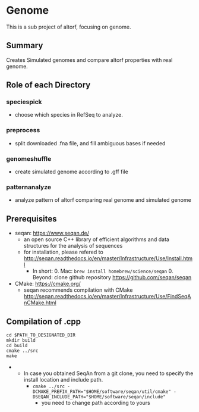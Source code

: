# Genome
This is a sub project of altorf, focusing on genome.

## Summary
Creates Simulated genomes and compare altorf properties with real genome.

## Role of each Directory

### speciespick
* choose which species in RefSeq to analyze.

### preprocess
* split downloaded .fna file, and fill ambiguous bases if needed

### genomeshuffle
* create simulated genome according to .gff file

### patternanalyze
* analyze pattern of altorf comparing real genome and simulated genome


## Prerequisites
* seqan: <https://www.seqan.de/>
    * an open source C++ library of efficient algorithms and data structures for the analysis of sequences
    * for installation, please refered to <http://seqan.readthedocs.io/en/master/Infrastructure/Use/Install.html>  
        * In short:
            0. Mac: `brew install homebrew/science/seqan`
            0. Beyond: clone github repository <https://github.com/seqan/seqan>
* CMake: <https://cmake.org/>
    * seqan recommends compilation with CMake <http://seqan.readthedocs.io/en/master/Infrastructure/Use/FindSeqAnCMake.html>

## Compilation of .cpp
```
cd $PATH_TO_DESIGNATED_DIR
mkdir build
cd build
cmake ../src
make
```
* * In case you obtained SeqAn from a git clone, you need to specify the install location and include path.
    * `cmake ../src -DCMAKE_PREFIX_PATH="$HOME/software/seqan/util/cmake" -DSEQAN_INCLUDE_PATH="$HOME/software/seqan/include"`
        * you need to change path according to yours
